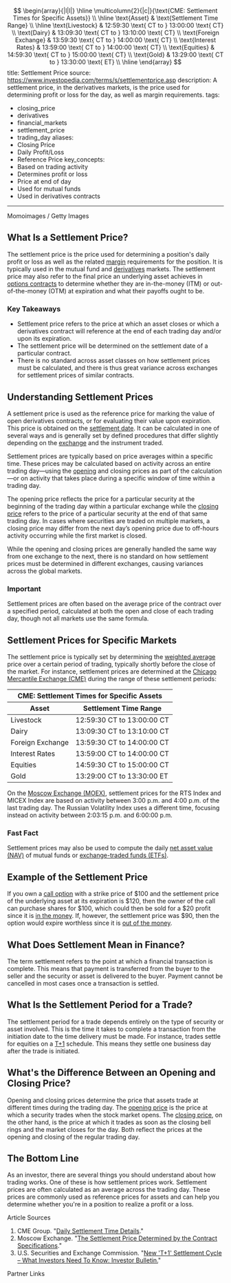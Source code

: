 $$
\begin{array}{|l|l|}
\hline
\multicolumn{2}{|c|}{\text{CME: Settlement Times for Specific Assets}} \\
\hline
\text{Asset} & \text{Settlement Time Range} \\
\hline
\text{Livestock} & 12:59:30 \text{ CT to } 13:00:00 \text{ CT} \\
\text{Dairy} & 13:09:30 \text{ CT to } 13:10:00 \text{ CT} \\
\text{Foreign Exchange} & 13:59:30 \text{ CT to } 14:00:00 \text{ CT} \\
\text{Interest Rates} & 13:59:00 \text{ CT to } 14:00:00 \text{ CT} \\
\text{Equities} & 14:59:30 \text{ CT to } 15:00:00 \text{ CT} \\
\text{Gold} & 13:29:00 \text{ CT to } 13:30:00 \text{ ET} \\
\hline
\end{array}
$$
title: Settlement Price
source: https://www.investopedia.com/terms/s/settlementprice.asp
description: A settlement price, in the derivatives markets, is the price used for
  determining profit or loss for the day, as well as margin requirements.
tags:
  - closing_price
  - derivatives
  - financial_markets
  - settlement_price
  - trading_day
aliases:
  - Closing Price
  - Daily Profit/Loss
  - Reference Price
key_concepts:
  - Based on trading activity
  - Determines profit or loss
  - Price at end of day
  - Used for mutual funds
  - Used in derivatives contracts
---


Momoimages / Getty Images

## What Is a Settlement Price?

The settlement price is the price used for determining a position's daily profit or loss as well as the related [margin](https://www.investopedia.com/terms/m/margin.asp) requirements for the position. It is typically used in the mutual fund and [derivatives](https://www.investopedia.com/terms/d/derivative.asp) markets. The settlement price may also refer to the final price an underlying asset achieves in [options contracts](https://www.investopedia.com/terms/o/optionscontract.asp) to determine whether they are in-the-money (ITM) or out-of-the-money (OTM) at expiration and what their payoffs ought to be.

### Key Takeaways

- Settlement price refers to the price at which an asset closes or which a derivatives contract will reference at the end of each trading day and/or upon its expiration.
- The settlement price will be determined on the settlement date of a particular contract.
- There is no standard across asset classes on how settlement prices must be calculated, and there is thus great variance across exchanges for settlement prices of similar contracts.

## Understanding Settlement Prices

A settlement price is used as the reference price for marking the value of open derivatives contracts, or for evaluating their value upon expiration. This price is obtained on the [settlement date](https://www.investopedia.com/terms/s/settlementdate.asp). It can be calculated in one of several ways and is generally set by defined procedures that differ slightly depending on the [exchange](https://www.investopedia.com/terms/e/exchange.asp) and the instrument traded.

Settlement prices are typically based on price averages within a specific time. These prices may be calculated based on activity across an entire trading day—using the [opening](https://www.investopedia.com/terms/o/openingprice.asp) and closing prices as part of the calculation—or on activity that takes place during a specific window of time within a trading day.

The opening price reflects the price for a particular security at the beginning of the trading day within a particular exchange while the [closing price](https://www.investopedia.com/terms/c/closingprice.asp) refers to the price of a particular security at the end of that same trading day. In cases where securities are traded on multiple markets, a closing price may differ from the next day’s opening price due to off-hours activity occurring while the first market is closed.

While the opening and closing prices are generally handled the same way from one exchange to the next, there is no standard on how settlement prices must be determined in different exchanges, causing variances across the global markets.

### Important

Settlement prices are often based on the average price of the contract over a specified period, calculated at both the open and close of each trading day, though not all markets use the same formula.

## Settlement Prices for Specific Markets

The settlement price is typically set by determining the [weighted average](https://www.investopedia.com/terms/w/weightedaverage.asp) price over a certain period of trading, typically shortly before the close of the market. For instance, settlement prices are determined at the [Chicago Mercantile Exchange (CME)](https://www.investopedia.com/terms/c/cme.asp) during the range of these settlement periods:

<table><thead><tr><th colspan="2">CME: Settlement Times for Specific Assets</th></tr><tr><th>Asset</th><th>Settlement Time Range</th></tr></thead><tbody><tr><td>Livestock</td><td>12:59:30 CT to 13:00:00 CT</td></tr><tr><td>Dairy</td><td>13:09:30 CT to 13:10:00 CT</td></tr><tr><td>Foreign Exchange</td><td>13:59:30 CT to 14:00:00 CT</td></tr><tr><td>Interest Rates</td><td>13:59:00 CT to 14:00:00 CT</td></tr><tr><td>Equities</td><td>14:59:30 CT to 15:00:00 CT</td></tr><tr><td>Gold</td><td>13:29:00 CT to 13:30:00 ET</td></tr></tbody></table>

On the [Moscow Exchange (MOEX)](https://www.investopedia.com/what-is-moex-5219882), settlement prices for the RTS Index and MICEX Index are based on activity between 3:00 p.m. and 4:00 p.m. of the last trading day. The Russian Volatility Index uses a different time, focusing instead on activity between 2:03:15 p.m. and 6:00:00 p.m.

### Fast Fact

Settlement prices may also be used to compute the daily [net asset value (NAV)](https://www.investopedia.com/terms/n/nav.asp) of mutual funds or [exchange-traded funds (ETFs)](https://www.investopedia.com/terms/e/etf.asp).

## Example of the Settlement Price

If you own a [call option](https://www.investopedia.com/terms/c/calloption.asp) with a strike price of $100 and the settlement price of the underlying asset at its expiration is $120, then the owner of the call can purchase shares for $100, which could then be sold for a $20 profit since it is [in the money](https://www.investopedia.com/terms/i/inthemoney.asp). If, however, the settlement price was $90, then the option would expire worthless since it is [out of the money](https://www.investopedia.com/terms/o/outofthemoney.asp).

## What Does Settlement Mean in Finance?

The term settlement refers to the point at which a financial transaction is complete. This means that payment is transferred from the buyer to the seller and the security or asset is delivered to the buyer. Payment cannot be cancelled in most cases once a transaction is settled.

## What Is the Settlement Period for a Trade?

The settlement period for a trade depends entirely on the type of security or asset involved. This is the time it takes to complete a transaction from the initiation date to the time delivery must be made. For instance, trades settle for equities on a [T+1](https://www.investopedia.com/terms/t/tplus1.asp) schedule. This means they settle one business day after the trade is initiated.

## What's the Difference Between an Opening and Closing Price?

Opening and closing prices determine the price that assets trade at different times during the trading day. The [opening price](https://www.investopedia.com/terms/o/openingprice.asp) is the price at which a security trades when the stock market opens. The [closing price](https://www.investopedia.com/terms/c/closingprice.asp), on the other hand, is the price at which it trades as soon as the closing bell rings and the market closes for the day. Both reflect the prices at the opening and closing of the regular trading day.

## The Bottom Line

As an investor, there are several things you should understand about how trading works. One of these is how settlement prices work. Settlement prices are often calculated as an average across the trading day. These prices are commonly used as reference prices for assets and can help you determine whether you're in a position to realize a profit or a loss.

Article Sources

1. CME Group. "[Daily Settlement Time Details](https://cmegroupclientsite.atlassian.net/wiki/spaces/EPICSANDBOX/pages/46119151/Daily+Settlement+Time+Details)."
2. Moscow Exchange. "[The Settlement Price Determined by the Contract Specifications](https://www.moex.com/a2438)."
3. U.S. Securities and Exchange Commission. "[New 'T+1' Settlement Cycle – What Investors Need To Know: Investor Bulletin.](https://www.sec.gov/oiea/investor-alerts-and-bulletins/new-t1-settlement-cycle-what-investors-need-know-investor)"

Partner Links